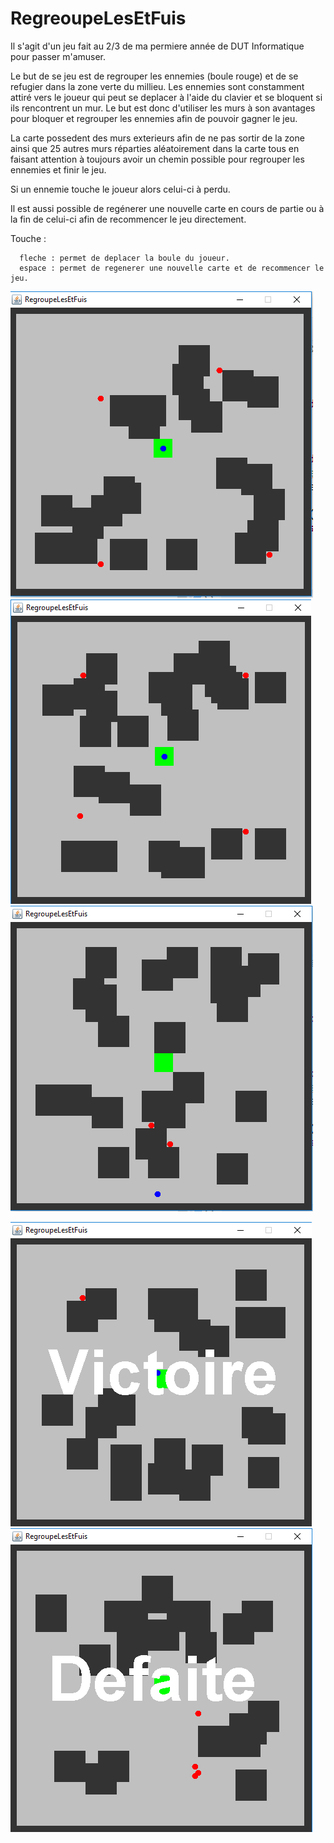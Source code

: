 # RegreoupeLesEtFuis

Il s'agit d'un jeu fait au 2/3 de ma permiere année de DUT Informatique pour passer m'amuser.

Le but de se jeu est de regrouper les ennemies (boule rouge) et de se refugier dans la zone verte du millieu. Les ennemies sont constamment attiré vers le joueur qui peut se deplacer à l'aide du clavier et se bloquent si ils rencontrent un mur. Le but est donc d'utiliser les murs à son avantages pour bloquer et regrouper les ennemies afin de pouvoir gagner le jeu.

La carte possedent des murs exterieurs afin de ne pas sortir de la zone ainsi que 25 autres murs réparties aléatoirement dans la carte tous en faisant attention à toujours avoir un chemin possible pour regrouper les ennemies et finir le jeu.

Si un ennemie touche le joueur alors celui-ci à perdu.

Il est aussi possible de regénerer une nouvelle carte en cours de partie ou à la fin de celui-ci afin de recommencer le jeu directement.

Touche :
      
      fleche : permet de deplacer la boule du joueur.
      espace : permet de regenerer une nouvelle carte et de recommencer le jeu.
      
![alt text](/Screen/Capture.PNG)
![alt text](/Screen/Capture1.PNG)
![alt text](/Screen/Capture2.PNG)

![alt text](/Screen/CaptureVictoire.PNG)
![alt text](/Screen/CapturePerdu.PNG)
